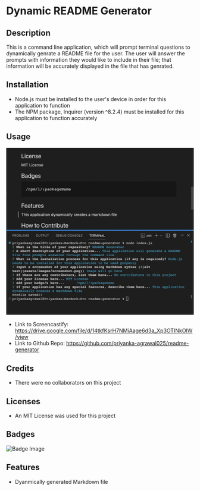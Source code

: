 # Dynamic README Generator

## Description
This is a command line application, which will prompt terminal questions to dynamically genrate a README file for the user. The user will answer the prompts with information they would like to include in their file; that information will be accurately displayed in the file that has genrated.

## Installation
+ Node.js must be installed to the user's device in order for this application to function
+ The NPM package, Inquirer (version ^8.2.4) must be installed for this application to function accurately

## Usage
![Screeshot](assets/images/readmegen.png)

+ Link to Screencastify: https://drive.google.com/file/d/14tkfKsrH7NMiAage6d3a_Xp3OTINkOIW/view
+ Link to Github Repo: https://github.com/priyanka-agrawal025/readme-generator

## Credits
+ There were no collaborators on this project

## Licenses
+ An MIT License was used for this project

## Badges
![Badge Image](https://img.shields.io/github/license/priyanka-agrawal025/readme-generator)

## Features
+ Dyanmically generated Markdown file

